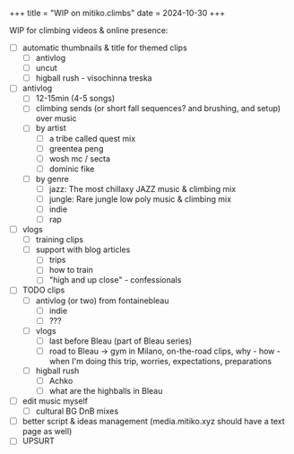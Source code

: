 +++
title = "WIP on mitiko.climbs"
date = 2024-10-30
+++

WIP for climbing videos & online presence:
- [ ] automatic thumbnails & title for themed clips
  - [ ] antivlog
  - [ ] uncut
  - [ ] higball rush - visochinna treska
- [ ] antivlog
  - [ ] 12-15min (4-5 songs)
  - [ ] climbing sends (or short fall sequences? and brushing, and setup) over music
  - [ ] by artist
      - [ ] a tribe called quest mix
      - [ ] greentea peng
      - [ ] wosh mc / secta
      - [ ] dominic fike
  - [ ] by genre
    - [ ] jazz: The most chillaxy JAZZ music & climbing mix
    - [ ] jungle: Rare jungle low poly music & climbing mix
    - [ ] indie
    - [ ] rap
- [ ] vlogs
  - [ ] training clips
  - [ ] support with blog articles
    - [ ] trips
    - [ ] how to train
    - [ ] "high and up close" - confessionals
- [ ] TODO clips
  - [ ] antivlog (or two) from fontainebleau
    - [ ] indie
    - [ ] ???
  - [ ] vlogs
    - [ ] last before Bleau (part of Bleau series)
    - [ ] road to Bleau -> gym in Milano, on-the-road clips, why - how - when I'm doing this trip, worries, expectations, preparations
  - [ ] higball rush
    - [ ] Achko
    - [ ] what are the highballs in Bleau
- [ ] edit music myself
  - [ ] cultural BG DnB mixes
- [ ] better script & ideas management (media.mitiko.xyz should have a text page as well)
- [ ] UPSURT
